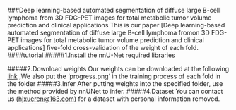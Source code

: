 ###Deep learning-based automated  segmentation  of diffuse large B-cell lymphoma from 3D FDG-PET images for total metabolic tumor volume prediction and clinical applications
This is our paper [Deep learning-based automated segmentation of diffuse large B-cell lymphoma fromon 3D FDG-PET images for total metabolic tumor volume prediction and clinical applications] five-fold cross-validation of the weight of each fold.
####tutorial
#####1.Install the nnU-Net required libraries

#####2.Download weights
Our weights can be downloaded at the following [link](https://drive.google.com/file/d/1NDEiAMGt7ddhNWVo5fM8X7oxa9Elgi_G/view?usp=sharing)
,We also put the ‘progress.png’ in the training process of each fold in the folder
#####3.Infer
After putting weights into the specified folder, use the method provided by nnUNet to infer.
#####4.Dataset
You can contact us (hjxueren@163.com) for a dataset with personal information removed.
